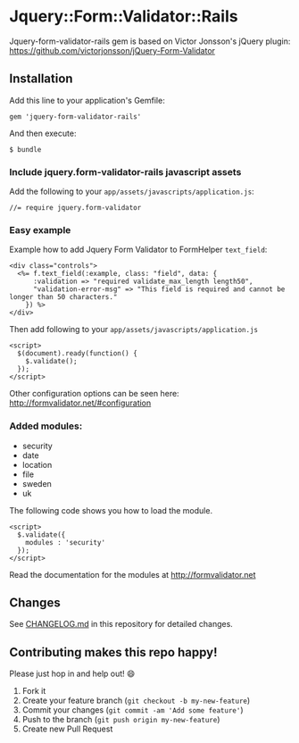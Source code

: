# Jquery::Form::Validator::Rails

Jquery-form-validator-rails gem is based on Victor Jonsson's jQuery plugin: https://github.com/victorjonsson/jQuery-Form-Validator

## Installation

Add this line to your application's Gemfile:

    gem 'jquery-form-validator-rails'

And then execute:

    $ bundle

### Include jquery.form-validator-rails javascript assets

Add the following to your `app/assets/javascripts/application.js`:

    //= require jquery.form-validator


### Easy example

Example how to add Jquery Form Validator to FormHelper `text_field`:

    <div class="controls">
      <%= f.text_field(:example, class: "field", data: {
          :validation => "required validate_max_length length50",
          "validation-error-msg" => "This field is required and cannot be longer than 50 characters."
        }) %>
    </div>

Then add following to your `app/assets/javascripts/application.js`

    <script>
      $(document).ready(function() {
        $.validate();
      });
    </script>

Other configuration options can be seen here: http://formvalidator.net/#configuration

### Added modules:

* security
* date
* location
* file
* sweden
* uk

The following code shows you how to load the module.

    <script>
      $.validate({
        modules : 'security'
      });
    </script>

Read the documentation for the modules at http://formvalidator.net

## Changes

See [CHANGELOG.md](CHANGELOG.md) in this repository for detailed changes.

## Contributing makes this repo happy!

Please just hop in and help out! :smile:

1. Fork it
2. Create your feature branch (`git checkout -b my-new-feature`)
3. Commit your changes (`git commit -am 'Add some feature'`)
4. Push to the branch (`git push origin my-new-feature`)
5. Create new Pull Request

